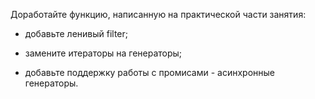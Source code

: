 Доработайте функцию, написанную на практической части занятия:

- добавьте ленивый filter;

- замените итераторы на генераторы;

- добавьте поддержку работы с промисами - асинхронные генераторы.
